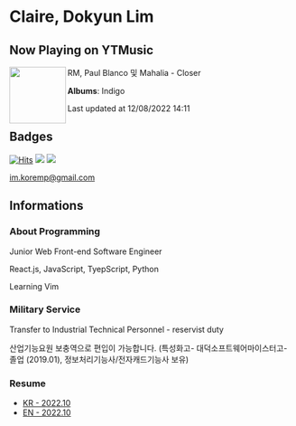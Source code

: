 # Claire, Dokyun Lim

## Now Playing on YTMusic

[<img align="left" width="100" src="https://lh3.googleusercontent.com/crvXmAcxrjDv02eNxlQ2E0tFg0iTQ_KnPQEw4B7jhu8yFlGshMR1fa7dQ8UOApBo5d1V4bZV42Hx1h0">](https://music.youtube.com/watch?v=mJcjXjYWI6E)

RM, Paul Blanco 및 Mahalia - Closer

**Albums**: Indigo

Last updated at 12/08/2022 14:11

## Badges

[![Hits](https://hits.seeyoufarm.com/api/count/incr/badge.svg?url=https%3A%2F%2Fgithub.com%2Fkoremp%2Fkormep&count_bg=%2379C83D&title_bg=%23555555&icon=&icon_color=%23E7E7E7&title=hits&edge_flat=false)](https://hits.seeyoufarm.com)
<a href="https://dev.to/koremp"><img src="https://img.shields.io/badge/dev.to-0A0A0A?style=for-the-badge&logo=devdotto&logoColor=white"/></a>
<a href="https://www.linkedin.com/in/koremp"><img src="https://img.shields.io/badge/LinkedIn-0077B5?style=flat-square&logo=linkedin&logoColor=white"/></a>

im.koremp@gmail.com

## Informations

### About Programming

Junior Web Front-end Software Engineer

React.js, JavaScript, TyepScript, Python

Learning Vim

### Military Service

Transfer to Industrial Technical Personnel - reservist duty

산업기능요원 보충역으로 편입이 가능합니다. (특성화고- 대덕소프트웨어마이스터고- 졸업 (2019.01), 정보처리기능사/전자캐드기능사 보유)

### Resume

* [KR - 2022.10](./resume/README.md)
* [EN - 2022.10](./resume/README.en.md)
